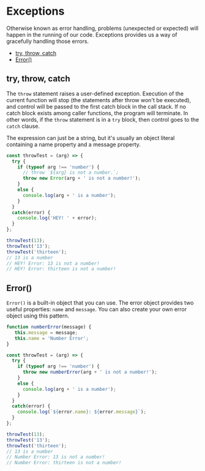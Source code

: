 # Exceptions

Otherwise known as error handling, problems (unexpected or expected) will happen in the running of our code. Exceptions provides us a way of gracefully handling those errors.

<!-- toc -->

- [try, throw, catch](#try-throw-catch)
- [Error()](#error)

<!-- tocstop -->

## try, throw, catch

The `throw` statement raises a user-defined exception. Execution of the current function will stop (the statements after throw won't be executed), and control will be passed to the first catch block in the call stack. If no catch block exists among caller functions, the program will terminate. In other words, if the `throw` statement is in a `try` block, then control goes to the `catch` clause.

The expression can just be a string, but it's usually an object literal containing a name property and a message property.

```javascript
const throwTest = (arg) => {
  try {
    if (typeof arg !== 'number') {
      // throw `${arg} is not a number.`;
      throw new Error(arg + ' is not a number!');
    }
    else {
      console.log(arg + ' is a number');
    }
  }
  catch(error) {
    console.log('HEY! ' + error);
  }
};

throwTest(13);
throwTest('13');
throwTest('thirteen');
// 13 is a number
// HEY! Error: 13 is not a number!
// HEY! Error: thirteen is not a number!
```


## Error()

`Error()` is a built-in object that you can use. The error object provides two useful properties: `name` and `message`. You can also create your own error object  using this pattern.

```javascript
function numberError(message) {
   this.message = message;
   this.name = 'Number Error';
}

const throwTest = (arg) => {
  try {
    if (typeof arg !== 'number') {
      throw new numberError(arg + ' is not a number!');
    }
    else {
      console.log(arg + ' is a number');
    }
  }
  catch(error) {
    console.log(`${error.name}: ${error.message}`);
  }
};

throwTest(13);
throwTest('13');
throwTest('thirteen');
// 13 is a number
// Number Error: 13 is not a number!
// Number Error: thirteen is not a number!
```
